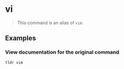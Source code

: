 # vi

> This command is an alias of `vim`.

## Examples

### View documentation for the original command

```bash
tldr vim
```
